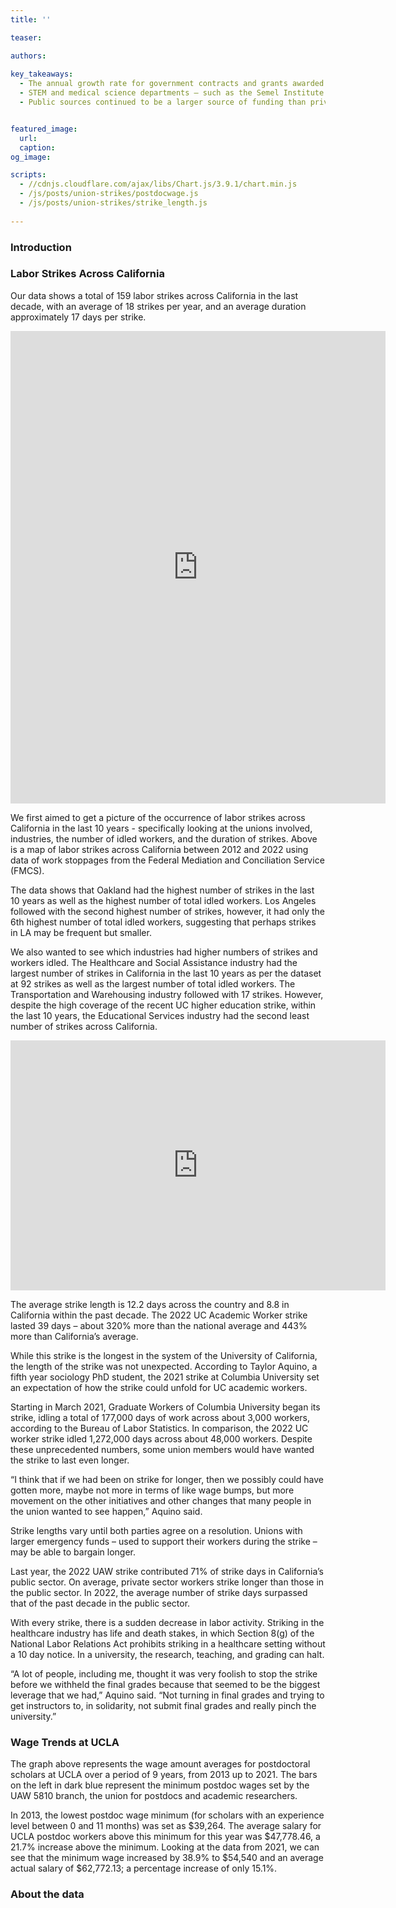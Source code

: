 ```yaml
---
title: ''

teaser: 

authors:
  
key_takeaways:
  - The annual growth rate for government contracts and grants awarded to UCLA doubled between 2019 and 2022, compared to the annual growth rate in the 12 years prior (2006 - 2018).
  - STEM and medical science departments – such as the Semel Institute of Neuroscience and the David Geffen School of Medicine – received increases in funding with the onset of COVID-19. Funding for medical/health sciences increased by $462,204,784 from 2018 to 2022, while other STEM funding increased by $47,101,701 from 2018 to 2022
  - Public sources continued to be a larger source of funding than private sources during the COVID-19 pandemic.


featured_image:
  url: 
  caption: 
og_image: 

scripts:
  - //cdnjs.cloudflare.com/ajax/libs/Chart.js/3.9.1/chart.min.js
  - /js/posts/union-strikes/postdocwage.js
  - /js/posts/union-strikes/strike_length.js
  
---
```


### Introduction




### Labor Strikes Across California 

Our data shows a total of 159 labor strikes across California in the last decade, with an average of 18 strikes per year, and an average duration approximately 17 days per strike.

<div class="map">
   <iframe title="Map of Union Strikes Across California, 2012-2022" aria-label="Map" id="datawrapper-chart-f9Ve0" src="https://datawrapper.dwcdn.net/f9Ve0/1/" scrolling="no" frameborder="0" style="border: none;" width="600" height="756" data-external="1"></iframe>
</div>


We first aimed to get a picture of the occurrence of labor strikes across California in the last 10 years - specifically looking at the unions involved, industries, the number of idled workers, and the duration of strikes. Above is a map of labor strikes across California between 2012 and 2022 using data of work stoppages from the Federal Mediation and Conciliation Service (FMCS). 

The data shows that Oakland had the highest number of strikes in the last 10 years as well as the highest number of total idled workers. Los Angeles followed with the second highest number of strikes, however, it had only the 6th highest number of total idled workers, suggesting that perhaps strikes in LA may be frequent but smaller. 

We also wanted to see which industries had higher numbers of strikes and workers idled. The Healthcare and Social Assistance industry had the largest number of strikes in California in the last 10 years as per the dataset at 92 strikes as well as the largest number of total idled workers. The Transportation and Warehousing industry followed with 17 strikes. However, despite the high coverage of the recent UC higher education strike, within the last 10 years, the Educational Services industry had the second least number of strikes across California. 

<div class="bar graph">
    <iframe title="Number of Strikes by Industry between 2012-2022" aria-label="Column Chart" id="datawrapper-chart-lbxk9" src="https://datawrapper.dwcdn.net/lbxk9/2/" scrolling="no" frameborder="0" style="border: none;" width="600" height="400" data-external="1"></iframe>
</div>

The average strike length is 12.2 days across the country and 8.8 in California within the past decade. The 2022 UC Academic Worker strike lasted 39 days – about 320% more than the national average and 443% more than California’s average. 

While this strike is the longest in the system of the University of California, the length of the strike was not unexpected. According to Taylor Aquino, a fifth year sociology PhD student, the 2021 strike at Columbia University set an expectation of how the strike could unfold for UC academic workers.

Starting in March 2021, Graduate Workers of Columbia University began its strike, idling a total of 177,000 days of work across about 3,000 workers, according to the Bureau of Labor Statistics. In comparison, the 2022 UC worker strike idled 1,272,000 days across about 48,000 workers. Despite these unprecedented numbers, some union members would have wanted the strike to last even longer. 

“I think that if we had been on strike for longer, then we possibly could have gotten more, maybe not more in terms of like wage bumps, but more movement on the other initiatives and other changes that many people in the union wanted to see happen,” Aquino said. 

Strike lengths vary until both parties agree on a resolution. Unions with larger emergency funds – used to support their workers during the strike – may be able to bargain longer. 

<div class="line chart">
    <canvas id="sector_bar" width="500" height="500"></canvas>
</div>

Last year, the 2022 UAW strike contributed 71% of strike days in California’s public sector. On average, private sector workers strike longer than those in the public sector. In 2022, the average number of strike days surpassed that of the past decade in the public sector. 

With every strike, there is a sudden decrease in labor activity. Striking in the healthcare industry has life and death stakes, in which Section 8(g) of the National Labor Relations Act prohibits striking in a healthcare setting without a 10 day notice. In a university, the research, teaching, and grading can halt.

“A lot of people, including me, thought it was very foolish to stop the strike before we withheld the final grades because that seemed to be the biggest leverage that we had,” Aquino said. “Not turning in final grades and trying to get instructors to, in solidarity, not submit final grades and really pinch the university.” 

### Wage Trends at UCLA

<div class="bar chart 2">
  <canvas id="Wage_Chart"></canvas>
</div>

The graph above represents the wage amount averages for postdoctoral scholars at UCLA over a period of 9 years, from 2013 up to 2021. The bars on the left in dark blue represent the minimum postdoc wages set by the UAW 5810 branch, the union for postdocs and academic researchers. 

 In 2013, the lowest postdoc wage minimum (for scholars with an experience level between 0 and 11 months) was set as $39,264. The average salary for UCLA postdoc workers above this minimum for this year was $47,778.46, a 21.7% increase above the minimum. Looking at the data from 2021, we can see that the minimum wage increased by 38.9% to $54,540 and an average actual salary of $62,772.13; a percentage increase of only 15.1%. 

### About the data 

